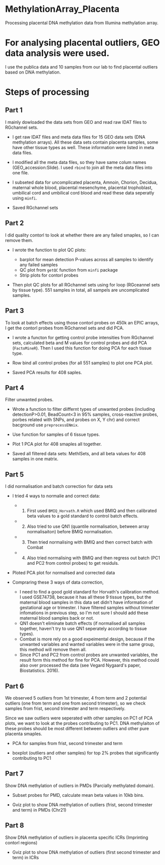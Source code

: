 # MethylationArray_Placenta
Processing placental DNA methylation data from Illumina methylation array.


# For analysing placental outliers, GEO data analysis were used.
I use the publica data and 10 samples from our lab to find placental outliers based on DNA methylation.

# Steps of processing

## Part 1

I mainly dowloaded the data sets from GEO and read raw IDAT files to RGchannel sets.

* I get raw IDAT files and meta data files for 15 GEO data sets (DNA methylation arrays). All these data sets contain placenta samples, some have other tissue types as well. These information were listed in meta data files.

* I modified all the meta data files, so they have same colum names (GEO_accession:Slide). I used `rbind` to join all the meta data files into one file.

* I subseted data for uncomplicated placenta, Amnoin, Chorion, Decidua, maternal whole blood, placental mesenchyme, placental trophoblast, umbilical cord and umbilical cord blood and read these data seperatly using `minfi`. 

* Saved RGchannel sets

## Part 2

I did quality contorl to look at whether there are any failed smaples, so I can remove them.

* I wrote the function to plot QC plots:
    + barplot for mean detection P-values across all samples to identify any failed samples
    + QC plot from `getQC` function from `minfi` package
    + Strip plots for contorl probes
  
* Then plot QC plots for all RGchannel sets using for loop (RGceannel sets by tissue type). 551 samples in total, all sampels are uncomplicated samples.

## Part 3

To look at batch effects using those contorl probes on 450k an EPIC arrays, I get the contorl probes from RGchannel sets and did PCA.

* I wrote a functon for getting control probe intensities from RGchannel sets, calculated beta and M values for control probes and did PCA (`FactoMineR`). Then I used this function for doing PCA for each tissue type.

* Row bind all control probes (for all 551 samples) to plot one PCA plot.

* Saved PCA results for 408 saples.

## Part 4

Filter unwanted probes.

* Wrote a function to filter diiffernt types of unwanted probes (including detectionP>0.01, BeadCount<3 in 95% samples, cross-reactive probes, porbes related with SNPs, and probes on X, Y chr) and correct bacground use `preprocessENmix`.

* Use function for samples of 6 tissue types.

* Plot 1 PCA plot for 408 smaples all together.

* Saved all filtered data sets: MethlSets, and all beta values for 408 samples in one matrix.

## Part 5

I did normalisation and batch correction for data sets

* I tried 4 ways to normalie and correct data:
    * 1. First used `BMIQ_Horvath.R` which used BMIQ and then calibrated beta values to a gold standard to control batch effects. 
    * 2. Also tried to use QN1 (quantile normalisation, between array normalisaiton) before BMIQ normalisation.
    * 3. Then tried normalising with BMIQ and then correct batch with Combat
    * 4. Also tried normalising with BMIQ and then regress out batch (PC1 and PC2 from control probes) to get residuls.

* Ploted PCA plot for normalised and corrected data

* Compraring these 3 ways of data correction, 
    * I need to find a good gold standard for Horvath's calibration method. I used GSE74738, because it has all these 9 tissue types, but the maternal blood samples in this data set didn't have information of gestational age or trimester. I have filtered samples without trimester infomations in previous step, so I'm not sure I should add these maternal blood samples back or not.
    * QN1 doesn't eliminate batch effects (if normalised all samples together, haven't try to use QN1 seperately according to tissue types). 
    * Combat is more rely on a good expeimental design, because if the unwanted variables and wanted variables were in the same group, this method will remove them all.
    * Since PC1 and PC2 from control probes are unwanted variables, the result form this method for fine for PCA. However, this method could also over processed the data (see Vegard Nygaard's paper, Biostatistics. 2016).
    
## Part 6

We observed 5 outliers from 1st trimester, 4 from term and 2 potential outliers (one from term and one from second trimester), so we check samples from frist, second trimester and term respectively.

Since we saw outliers were seperated with other samples on PC1 of PCA plots, we want to look at the probes contributing to PC1. DNA methylaiton of these probes should be most different between outliers and other pure placenta smaples.

* PCA for samples from frist, second trimester and term

* boxplot (outliers and other samples) for top 2% probes that significantly contributing to PC1


## Part 7

Show DNA methylation of outliers in PMDs (Parcially methylated domain).

* Subset probes for PMD, calculate mean beta values in 10kb bins.

* Gviz plot to show DNA methylation of outliers (frist, second trimester and term) in PMDs (Chr21)

## Part 8

Show DNA methylation of outliers in placenta specific ICRs (Imprinting contorl regions)

* Gviz plot to show DNA methylation of outliers (first second trimester and term) in ICRs

